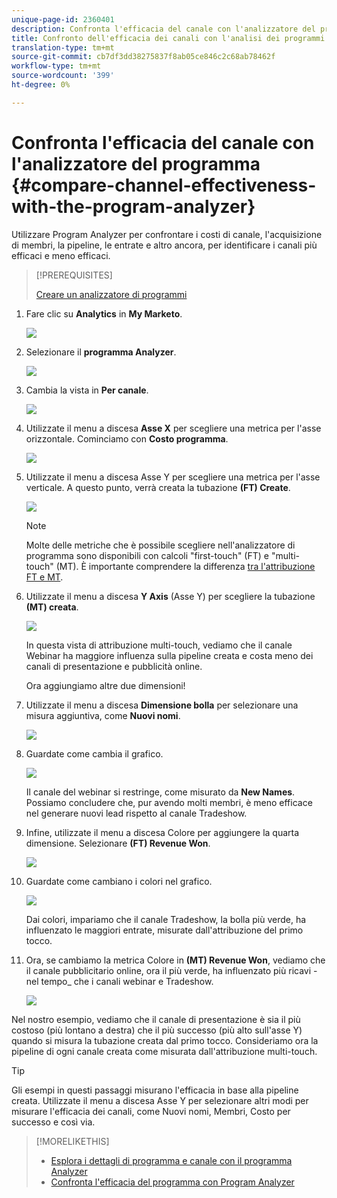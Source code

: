 ```yaml
---
unique-page-id: 2360401
description: Confronta l'efficacia del canale con l'analizzatore del programma - Marketo Docs - Documentazione del prodotto
title: Confronto dell'efficacia dei canali con l'analisi dei programmi
translation-type: tm+mt
source-git-commit: cb7df3dd38275837f8ab05ce846c2c68ab78462f
workflow-type: tm+mt
source-wordcount: '399'
ht-degree: 0%

---
```



# Confronta l&#39;efficacia del canale con l&#39;analizzatore del programma {#compare-channel-effectiveness-with-the-program-analyzer}

Utilizzare Program Analyzer per confrontare i costi di canale, l&#39;acquisizione di membri, la pipeline, le entrate e altro ancora, per identificare i canali più efficaci e meno efficaci.

>[!PREREQUISITES]
>
>[Creare un analizzatore di programmi](/help/marketo/product-docs/reporting/revenue-cycle-analytics/program-analytics/create-a-program-analyzer.md)

1. Fare clic su **Analytics** in **My Marketo**.

   ![](assets/image2014-9-17-18-3a36-3a13.png)

1. Selezionare il **programma Analyzer**.

   ![](assets/image2014-9-17-18-3a36-3a40.png)

1. Cambia la vista in **Per canale**.

   ![](assets/image2014-9-17-18-3a36-3a59.png)

1. Utilizzate il menu a discesa **Asse X** per scegliere una metrica per l&#39;asse orizzontale. Cominciamo con **Costo programma**.

   ![](assets/image2014-9-17-18-3a37-3a7.png)

1. Utilizzate il menu a discesa Asse Y per scegliere una metrica per l&#39;asse verticale. A questo punto, verrà creata la tubazione **(FT) Create**.

   ![](assets/image2014-9-17-18-3a37-3a50.png)

   >[!NOTE]
   >
   >Molte delle metriche che è possibile scegliere nell&#39;analizzatore di programma sono disponibili con calcoli &quot;first-touch&quot; (FT) e &quot;multi-touch&quot; (MT). È importante comprendere la differenza [tra l&#39;attribuzione FT e MT](/help/marketo/product-docs/reporting/revenue-cycle-analytics/revenue-tools/attribution/understanding-attribution.md).

1. Utilizzate il menu a discesa **Y Axis** (Asse Y) per scegliere la tubazione **(MT) creata**.

   ![](assets/image2014-9-17-18-3a39-3a5.png)

   In questa vista di attribuzione multi-touch, vediamo che il canale Webinar ha maggiore influenza sulla pipeline creata e costa meno dei canali di presentazione e pubblicità online.

   Ora aggiungiamo altre due dimensioni!

1. Utilizzate il menu a discesa **Dimensione bolla** per selezionare una misura aggiuntiva, come **Nuovi nomi**.

   ![](assets/image2014-9-17-18-3a39-3a36.png)

1. Guardate come cambia il grafico.

   ![](assets/image2014-9-17-18-3a39-3a55.png)

   Il canale del webinar si restringe, come misurato da **New Names**. Possiamo concludere che, pur avendo molti membri, è meno efficace nel generare nuovi lead rispetto al canale Tradeshow.

1. Infine, utilizzate il menu a discesa Colore per aggiungere la quarta dimensione. Selezionare **(FT) Revenue Won**.

   ![](assets/image2014-9-17-18-3a41-3a7.png)

1. Guardate come cambiano i colori nel grafico.

   ![](assets/image2014-9-17-18-3a41-3a19.png)

   Dai colori, impariamo che il canale Tradeshow, la bolla più verde, ha influenzato le maggiori entrate, misurate dall&#39;attribuzione del primo tocco.

1. Ora, se cambiamo la metrica Colore in **(MT) Revenue Won**, vediamo che il canale pubblicitario online, ora il più verde, ha influenzato più ricavi -nel tempo_ che i canali webinar e Tradeshow.

   ![](assets/image2014-9-17-18-3a41-3a40.png)

Nel nostro esempio, vediamo che il canale di presentazione è sia il più costoso (più lontano a destra) che il più successo (più alto sull&#39;asse Y) quando si misura la tubazione creata dal primo tocco. Consideriamo ora la pipeline di ogni canale creata come misurata dall&#39;attribuzione multi-touch.

>[!TIP]
>
>Gli esempi in questi passaggi misurano l&#39;efficacia in base alla pipeline creata. Utilizzate il menu a discesa Asse Y per selezionare altri modi per misurare l&#39;efficacia dei canali, come Nuovi nomi, Membri, Costo per successo e così via.

>[!MORELIKETHIS]
>
>* [Esplora i dettagli di programma e canale con il programma Analyzer](/help/marketo/product-docs/reporting/revenue-cycle-analytics/program-analytics/explore-program-and-channel-details-with-the-program-analyzer.md)
>* [Confronta l&#39;efficacia del programma con Program Analyzer](/help/marketo/product-docs/reporting/revenue-cycle-analytics/program-analytics/compare-program-effectiveness-with-the-program-analyzer.md)

